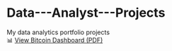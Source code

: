 # Data---Analyst---Projects
My data analytics portfolio projects                                                   
📊 [View Bitcoin Dashboard (PDF)](https://drive.google.com/file/d/1dq3GBcSFzXwphlm7ZYojCMJzDjIifRLL/view?usp=sharing)

